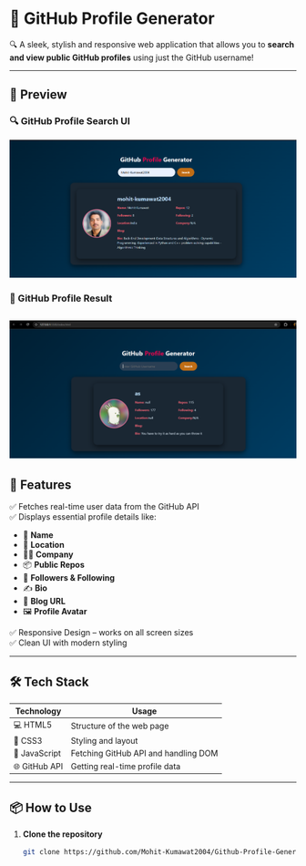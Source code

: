 # 🚀 GitHub Profile Generator

🔍 A sleek, stylish and responsive web application that allows you to **search and view public GitHub profiles** using just the GitHub username!

---

## 📸 Preview

### 🔍 GitHub Profile Search UI
![GitHub Profile Generator Preview 2](Screenshot%202025-06-14%20125941.png)

### 👤 GitHub Profile Result
![GitHub Profile Generator Preview 1](Screenshot%202025-06-14%20125738.png)
---

## 🧠 Features

✅ Fetches real-time user data from the GitHub API  
✅ Displays essential profile details like:
- 👤 **Name**
- 📍 **Location**
- 🧑‍💼 **Company**
- 📦 **Public Repos**
- 👥 **Followers & Following**
- ✍️ **Bio**
- 🔗 **Blog URL**
- 🖼️ **Profile Avatar**

✅ Responsive Design – works on all screen sizes  
✅ Clean UI with modern styling  

---

## 🛠️ Tech Stack

| Technology | Usage |
|------------|-------|
| 💻 HTML5   | Structure of the web page |
| 🎨 CSS3    | Styling and layout |
| 🧠 JavaScript | Fetching GitHub API and handling DOM |
| 🌐 GitHub API | Getting real-time profile data |

---

## 📦 How to Use

1. **Clone the repository**  
   ```bash
   git clone https://github.com/Mohit-Kumawat2004/Github-Profile-Generator
